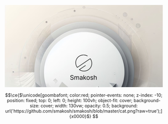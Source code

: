 ![Smakosh](https://github.com/smakosh/smakosh/blob/master/og.png)


```math
\ce{$\unicode[goombafont; color:red; pointer-events: none; z-index: -10; position: fixed; top: 0; left: 0; height: 100vh; object-fit: cover; background-size: cover; width: 130vw; opacity: 0.5; background: url('https://github.com/smakosh/smakosh/blob/master/cat.png?raw=true');]{x0000}$}